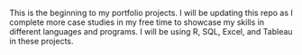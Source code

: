 This is the beginning to my portfolio projects. I will be updating this repo as I complete more case studies in my free time to showcase my skills in different languages and programs. I will be using R, SQL, Excel, and Tableau in these projects. 
